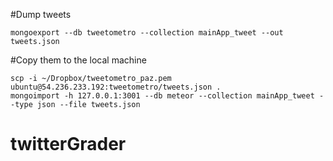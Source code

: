 #Dump tweets
```
mongoexport --db tweetometro --collection mainApp_tweet --out tweets.json
```
#Copy them to the local machine
```
scp -i ~/Dropbox/tweetometro_paz.pem ubuntu@54.236.233.192:tweetometro/tweets.json .
mongoimport -h 127.0.0.1:3001 --db meteor --collection mainApp_tweet --type json --file tweets.json
```
# twitterGrader
